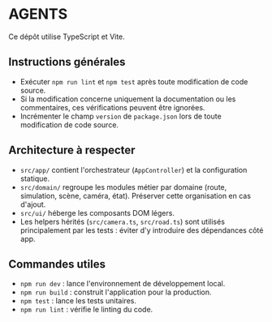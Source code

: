 # AGENTS

Ce dépôt utilise TypeScript et Vite.

## Instructions générales

- Exécuter `npm run lint` et `npm test` après toute modification de code source.
- Si la modification concerne uniquement la documentation ou les commentaires, ces vérifications peuvent être ignorées.
- Incrémenter le champ `version` de `package.json` lors de toute modification de code source.

## Architecture à respecter

- `src/app/` contient l'orchestrateur (`AppController`) et la configuration statique.
- `src/domain/` regroupe les modules métier par domaine (route, simulation, scène, caméra, état). Préserver cette organisation en cas d'ajout.
- `src/ui/` héberge les composants DOM légers.
- Les helpers hérités (`src/camera.ts`, `src/road.ts`) sont utilisés principalement par les tests : éviter d'y introduire des dépendances côté app.

## Commandes utiles

- `npm run dev` : lance l'environnement de développement local.
- `npm run build` : construit l'application pour la production.
- `npm test` : lance les tests unitaires.
- `npm run lint` : vérifie le linting du code.

